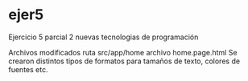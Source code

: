 # ejer5
Ejercicio 5 parcial 2 nuevas tecnologias de programación 

Archivos modificados
ruta src/app/home
  archivo home.page.html 
 Se crearon distintos tipos de formatos para tamaños de texto, colores de fuentes etc.

